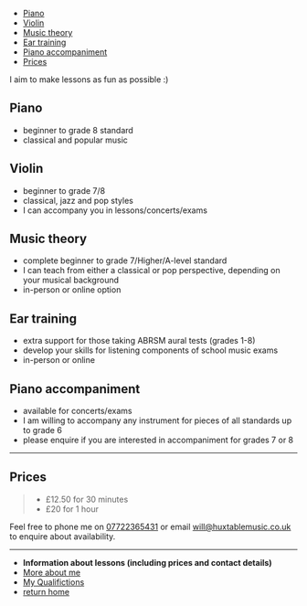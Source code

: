 - [Piano](#piano)
- [Violin](#violin)
- [Music theory](#music-theory)
- [Ear training](#ear-training)
- [Piano accompaniment](#piano-accompaniment)
- [Prices](#prices)


I aim to make lessons as fun as possible :)


## Piano
- beginner to grade 8 standard
- classical and popular music

## Violin
- beginner to grade 7/8
- classical, jazz and pop styles
- I can accompany you in lessons/concerts/exams

## Music theory
- complete beginner to grade 7/Higher/A-level standard
- I can teach from either a classical or pop perspective, depending on your musical background
- in-person or online option

## Ear training
- extra support for those taking ABRSM aural tests (grades 1-8)
- develop your skills for listening components of school music exams
- in-person or online

## Piano accompaniment
- available for concerts/exams
- I am willing to accompany any instrument for pieces of all standards up to grade 6
- please enquire if you are interested in accompaniment for grades 7 or 8

---

## Prices
>- £12.50 for 30 minutes
>- £20 for 1 hour

Feel free to phone me on [07722365431](tel:07722365431) or email [will@huxtablemusic.co.uk](mailto:will@huxtablemusic.co.uk) to enquire about availability. 

---
- **Information about lessons (including prices and contact details)**
- [More about me](about.md)
- [My Qualifictions](qualifications.md)
- [return home](index.md)